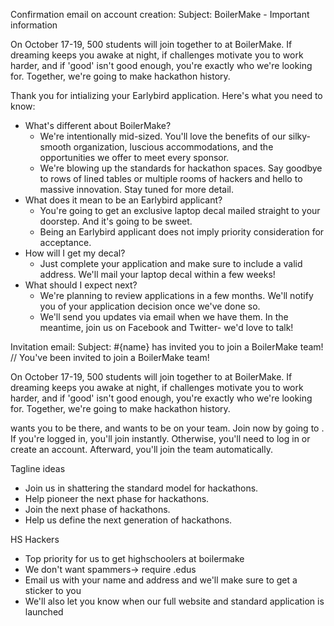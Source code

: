 Confirmation email on account creation:
  Subject: BoilerMake - Important information

  On October 17-19, 500 students will join together to <TAGLINE FROM HOMEPAGE> at BoilerMake. If dreaming keeps you awake at night, if challenges motivate you to work harder, and if 'good' isn't good enough, you're exactly who we're looking for. Together, we're going to make hackathon history.

  Thank you for intializing your Earlybird application. Here's what you need to know:

  * What's different about BoilerMake?
    * We're intentionally mid-sized. You'll love the benefits of our silky-smooth organization, luscious accommodations, and the opportunities we offer to meet every sponsor.
    * We're blowing up the standards for hackathon spaces. Say goodbye to rows of lined tables or multiple rooms of hackers and hello to massive innovation. Stay tuned for more detail.
  * What does it mean to be an Earlybird applicant?
    * You're going to get an exclusive laptop decal mailed straight to your doorstep. And it's going to be sweet.
    * Being an Earlybird applicant does not imply priority consideration for acceptance.
  * How will I get my decal?
    * Just complete your application and make sure to include a valid address. We'll mail your laptop decal within a few weeks!
  * What should I expect next?
    * We're planning to review applications in a few months. We'll notify you of your application decision once we've done so.
    * We'll send you updates via email when we have them. In the meantime, join us on Facebook<LINK> and Twitter<LINK>- we'd love to talk!


Invitation email:
  Subject: #{name} has invited you to join a BoilerMake team! // You've been invited to join a BoilerMake team!

  On October 17-19, 500 students will join together to <TAGLINE FROM HOMEPAGE> at BoilerMake. If dreaming keeps you awake at night, if challenges motivate you to work harder, and if 'good' isn't good enough, you're exactly who we're looking for. Together, we're going to make hackathon history.

  <FIRSTNAME OR EMAIL> wants you to be there, and wants to be on your team. Join <FIRSTNAME OR EMAIL> now by going to <LINK>. If you're logged in, you'll join <FIRSTNAME OR EMAIL> instantly. Otherwise, you'll need to log in or create an account. Afterward, you'll join the team automatically.

Tagline ideas
* Join us in shattering the standard model for hackathons.
* Help pioneer the next phase for hackathons.
* Join the next phase of hackathons.
* Help us define the next generation of hackathons.

HS Hackers
* Top priority for us to get highschoolers at boilermake
* We don't want spammers-> require .edus
* Email us with your name and address and we'll make sure to get a sticker to you
* We'll also let  you know when our full website and standard application is launched
